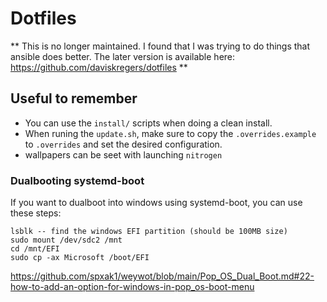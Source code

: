 # Dotfiles

** This is no longer maintained. I found that I was trying to do things that ansible does better. The later version is available here: https://github.com/daviskregers/dotfiles **

## Useful to remember

- You can use the `install/` scripts when doing a clean install.
- When runing the `update.sh`, make sure to copy the `.overrides.example` to `.overrides` and set the desired configuration.
- wallpapers can be seet with launching `nitrogen`

### Dualbooting systemd-boot

If you want to dualboot into windows using systemd-boot, you can use these steps:

```
lsblk -- find the windows EFI partition (should be 100MB size)
sudo mount /dev/sdc2 /mnt
cd /mnt/EFI
sudo cp -ax Microsoft /boot/EFI
```

https://github.com/spxak1/weywot/blob/main/Pop_OS_Dual_Boot.md#22-how-to-add-an-option-for-windows-in-pop_os-boot-menu
